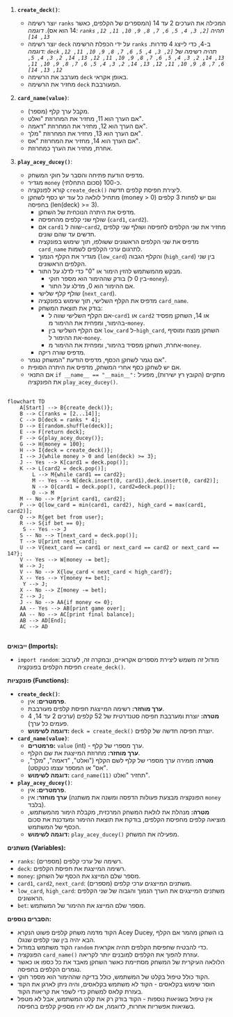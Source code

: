 ## <algorithm>

1. **`create_deck()`**:
   - יוצר רשימה `ranks` המכילה את הערכים 2 עד 14 (המספרים של הקלפים, כאשר 14 הוא אס).
     *דוגמה: `ranks` תהיה `[2, 3, 4, 5, 6, 7, 8, 9, 10, 11, 12, 13, 14]`*
   - יוצר רשימה `deck` על ידי הכפלת הרשימה `ranks` ב-4, כדי לייצג 4 סדרות.
     *דוגמה: `deck` תהיה רשימה של `[2, 3, 4, 5, 6, 7, 8, 9, 10, 11, 12, 13, 14, 2, 3, 4, 5, 6, 7, 8, 9, 10, 11, 12, 13, 14, 2, 3, 4, 5, 6, 7, 8, 9, 10, 11, 12, 13, 14, 2, 3, 4, 5, 6, 7, 8, 9, 10, 11, 12, 13, 14]`*
   - מערבב את הרשימה `deck` באופן אקראי.
   - מחזיר את הרשימה `deck` המעורבבת.

2. **`card_name(value)`**:
    - מקבל ערך קלף (מספר).
    - אם הערך הוא 11, מחזיר את המחרוזת "ואלט".
    - אם הערך הוא 12, מחזיר את המחרוזת "דאמה".
    - אם הערך הוא 13, מחזיר את המחרוזת "מלך".
    - אם הערך הוא 14, מחזיר את המחרוזת "אס".
    - אחרת, מחזיר את הערך כמחרוזת.

3. **`play_acey_ducey()`**:
   - מדפיס הודעת פתיחה והסבר על חוקי המשחק.
   - מגדיר `money` כ-100 (סכום התחלתי).
   - קורא לפונקציה `create_deck()` ליצירת חפיסת קלפים חדשה.
   - מתחיל לולאה כל עוד יש כסף לשחקן (money > 0) וגם יש לפחות 3 קלפים בחפיסה (len(deck) >= 3).
     - מדפיס את היתרה הנוכחית של השחקן.
     - שולף שני קלפים מהחפיסה (`card1`, `card2`).
     - אם `card1` שווה ל-`card2`, מחזיר את שני הקלפים לחפיסה ושולף שני קלפים חדשים עד שהם שונים.
     - מדפיס את שני הקלפים הראשונים ששולפו, תוך שימוש בפונקציה `card_name` לתרגום ערכי הקלפים לשמות.
     - מגדיר את הקלף הנמוך (`low_card`) והקלף הגבוה (`high_card`) בין שני הקלפים הראשונים.
     - מבקש מהמשתמש להזין הימור או "0" כדי לדלג על התור.
       - בודק שההימור הוא מספר חוקי (בין 0 ל-`money`).
       - אם ההימור הוא 0, מדלג על התור.
     - שולף קלף שלישי (`next_card`).
     - מדפיס את הקלף השלישי, תוך שימוש בפונקציה `card_name`.
     - בודק את תוצאת המשחק:
       - אם הקלף השלישי שווה ל-`card1` או `card2` או 14, השחקן מפסיד בהימור, ומפחית את ההימור מ-`money`.
       - אם הקלף השלישי בין `low_card` ל-`high_card`, השחקן מנצח ומוסיף את ההימור ל-`money`.
       - אחרת, השחקן מפסיד בהימור, ומפחית את ההימור מ-`money`.
     - מדפיס שורה ריקה.
   - אם נגמר לשחקן הכסף, מדפיס הודעת "המשחק נגמר".
   - אם יש לשחקן כסף אחרי המשחק, מדפיס את היתרה הסופית.
   - אם התנאי `if __name__ == "__main__":` מתקיים (הקובץ רץ ישירות), מפעיל את הפונקציה `play_acey_ducey()`.

## <mermaid>
```mermaid
flowchart TD
    A[Start] --> B{create_deck()};
    B --> C[ranks = [2...14]];
    C --> D[deck = ranks * 4];
    D --> E[random.shuffle(deck)];
    E --> F[return deck];
    F --> G{play_acey_ducey()};
    G --> H{money = 100};
    H --> I{deck = create_deck()};
    I --> J{while money > 0 and len(deck) >= 3};
    J -- Yes --> K[card1 = deck.pop()];
    K --> L[card2 = deck.pop()];
        L --> M{while card1 == card2};
        M -- Yes --> N[deck.insert(0, card1),deck.insert(0, card2)];
        N --> O[card1 = deck.pop(), card2=deck.pop()];
        O --> M
    M -- No --> P[print card1, card2];
    P --> Q[low_card = min(card1, card2), high_card = max(card1, card2)];
    Q --> R{get bet from user};
    R --> S{if bet == 0};
     S -- Yes --> J
    S -- No --> T[next_card = deck.pop()];
    T --> U[print next_card];
    U --> V{next_card == card1 or next_card == card2 or next_card == 14?};
    V -- Yes --> W[money -= bet];
    W --> J;
    V -- No --> X{low_card < next_card < high_card?};
    X -- Yes --> Y[money += bet];
     Y --> J;
    X -- No --> Z[money -= bet];
    Z --> J;
    J -- No --> AA{if money <= 0};
    AA -- Yes --> AB[print game over];
    AA -- No --> AC[print final balance];
    AB --> AD[End];
    AC --> AD
```

## <explanation>

**ייבואים (Imports):**

- `import random`: מודול זה משמש ליצירת מספרים אקראיים, ובמקרה זה, לערבוב חפיסת הקלפים בפונקציה `create_deck()`.

**פונקציות (Functions):**

- **`create_deck()`**:
  - **פרמטרים:** אין.
  - **ערך מוחזר:** רשימה המייצגת חפיסת קלפים מעורבבת.
  - **מטרה:** יוצרת ומערבבת חפיסה סטנדרטית של 52 קלפים (ערכים 2 עד 14, 4 פעמים כל ערך).
  - **דוגמה לשימוש:** `deck = create_deck()` יוצרת חפיסה חדשה של קלפים.
- **`card_name(value)`**:
  - **פרמטרים:** `value` (int) - ערך מספרי של קלף.
  - **ערך מוחזר:** מחרוזת המייצגת את שם הקלף.
  - **מטרה:** ממירה ערך מספרי של קלף לשם הקלף ("ואלט", "דאמה", "מלך", "אס" או המספר עצמו כטקסט).
  - **דוגמה לשימוש:** `card_name(11)` תחזיר "ואלט".
- **`play_acey_ducey()`**:
  - **פרמטרים:** אין.
  - **ערך מוחזר:** אין (הפונקציה מבצעת פעולות הדפסה ומשנה את משתנה `money` בלבד).
  - **מטרה:** מנהלת את לולאת המשחק המרכזית, מקבלת הימור מהמשתמש, מוציאה קלפים מחפיסת הקלפים, בודקת את תוצאת ההימור ומעדכנת את סכום הכסף של המשתמש.
  - **דוגמה לשימוש:** `play_acey_ducey()` מפעילה את המשחק.

**משתנים (Variables):**

- `ranks`: רשימה של ערכי קלפים (מספרים).
- `deck`: רשימה המייצגת את חפיסת הקלפים.
- `money`: מספר שלם המייצג את הכסף של השחקן.
- `card1`, `card2`, `next_card`: משתנים המייצגים ערכי קלפים (מספרים).
- `low_card`, `high_card`: משתנים המייצגים את הערך הנמוך והגבוה של שני הקלפים הראשונים.
- `bet`: מספר שלם המייצג את ההימור של המשתמש.

**הסברים נוספים:**

- הקוד מדמה משחק קלפים פשוט הנקרא Acey Ducey, בו השחקן מהמר אם הקלף הבא יהיה בין שני קלפים שנגלו.
- הקוד משתמש במודול `random` כדי להבטיח שחפיסת הקלפים תהיה אקראית.
- הפונקציה `card_name()` עוזרת להפוך את הקלפים למובנים יותר לקריאה.
- הלולאה העיקרית של המשחק מסתיימת כאשר השחקן מאבד את כל כספו או כאשר נגמרים הקלפים בחפיסה.
- הקוד כולל טיפול בקלט של המשתמש, כולל בדיקה שההימור הוא מספר חוקי.
- חוסר שימוש בקלאסים - הקוד לא משתמש בקלאסים, והיה ניתן לארגן את הקוד בעזרת קלאס למשחק כדי לשפר את קריאות הקוד.
- אין טיפול בשגיאות נוספות -  הקוד בודק רק את קלט המשתמש, אבל לא מטפל בשגיאות אפשריות אחרות, לדוגמה, אם לא יהיו מספיק קלפים בחפיסה.